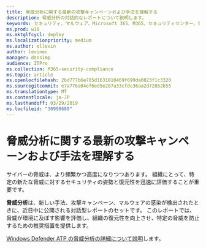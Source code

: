 ```yaml
---
title: 脅威分析に関する最新の攻撃キャンペーンおよび手法を理解する
description: 脅威分析の対話的なレポートについて説明します。
keywords: セキュリティ、マルウェア、Microsoft 365、M365、セキュリティセンター、脅威分析、Windows Defender ATP、サイバー、セキュリティ体制、最新の脅威
ms.prod: w10
ms.mktglfcycl: deploy
ms.localizationpriority: medium
ms.author: ellevin
author: levinec
manager: dansimp
audience: ITPro
ms.collection: M365-security-compliance
ms.topic: article
ms.openlocfilehash: 2bd777b6e785d1631810469f699da0823f1c3320
ms.sourcegitcommit: e7a776a04ef6ed5e287a33cfdc36aa2d72862b55
ms.translationtype: MT
ms.contentlocale: ja-JP
ms.lasthandoff: 03/29/2019
ms.locfileid: "30998680"
---
```

# <a name="understand-the-latest-attack-campaigns-and-techniques-with-threat-analytics"></a>脅威分析に関する最新の攻撃キャンペーンおよび手法を理解する

サイバーの脅威は、より頻繁かつ高度になりつつあります。 組織にとって、特定の新たな脅威に対するセキュリティの姿勢と復元性を迅速に評価することが重要です。

**脅威分析**は、新しい手法、攻撃キャンペーン、マルウェアの感染が検出されたときに、近日中に公開される対話型レポートのセットです。 このレポートでは、脅威が環境に及ぼす影響を評価し、組織の復元性を向上させ、特定の脅威を防止するための推奨措置を提供します。

[Windows Defender ATP の脅威分析の詳細について説明](https://docs.microsoft.com/en-us/windows/security/threat-protection/windows-defender-atp/threat-analytics)します。  
